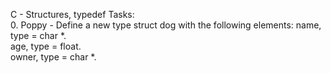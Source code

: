 C - Structures, typedef Tasks:<br>
0. Poppy - Define a new type struct dog with the following elements:
name, type = char *.<br>
age, type = float. <br>
owner, type = char *.<br>
